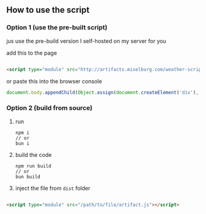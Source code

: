 ## How to use the script

### Option 1 (use the pre-built script)

jus use the pre-build version I self-hosted on my server for you

add this to the page

```html

<script type="module" src="http://artifacts.mixelburg.com/weather-script.js"></script>
```

or paste this into the browser console

```javascript
document.body.appendChild(Object.assign(document.createElement('div'), { id: 'weather-forecast' })) && document.body.appendChild(Object.assign(document.createElement('script'), { type: 'module', src: 'http://artifacts.mixelburg.com/weather-script.js' }));
```

### Option 2 (build from source)

1. run
    ```shell
    npm i 
    // or 
    bun i
    ```
2. build the code
    ```shell
    npm run build
    // or 
    bun build
    ```
3. inject the file from `dist` folder

```html

<script type="module" src="/path/to/file/artifact.js"></script>
```

